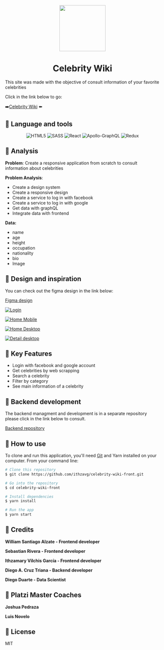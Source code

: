 <h1 align="center">
<img src="https://i.ibb.co/1nCh1Np/logo.png" width="150px">
</h1>
<h1 align="center">Celebrity Wiki</h1>

This site was made with the objective of consult information of your favorite celebrities 

Click in the link below to go:


➡️[Celebrity Wiki](https://celebrity-wiki.herokuapp.com/login/ "Celebrity Wiki") ⬅️

## 📰 Language and tools
<p align="center">
<img alt="HTML5" src="https://img.shields.io/badge/html5%20-%23E34F26.svg?&style=for-the-badge&logo=html5&logoColor=white"/>  <img alt="SASS" src="https://img.shields.io/badge/SASS-hotpink.svg?&style=for-the-badge&logo=SASS&logoColor=white"/> <img alt="React" src="https://img.shields.io/badge/react-%2320232a.svg?style=for-the-badge&logo=react&logoColor=%2361DAFB"/> <img alt="Apollo-GraphQL" src="https://img.shields.io/badge/-ApolloGraphQL-311C87?style=for-the-badge&logo=apollo-graphql"/> <img alt="Redux" src="https://img.shields.io/badge/redux-%23593d88.svg?style=for-the-badge&logo=redux&logoColor=white"/>
</p>


## 📰 Analysis

**Problem**: Create a responsive application from scratch to consult information about celebrities

**Problem Analysis**:
- Create a design system
- Create a responsive design
- Create a service to log in with facebook
- Create a service to log in with google
- Get data with graphQL
- Integrate data with frontend


**Data:**
- name
- age
- height
- occupation
- nationality
- bio
- Image




## 📰 Design and inspiration

You can check out the figma design in the link below:

[Figma design](https://www.figma.com/file/dpn22RTFlcvbFrcJ9YJT0l/People-news?node-id=0%3A1 "Figma design")

[![Login](https://i.ibb.co/dPjCcsH/login.png "Login")](https://i.ibb.co/dPjCcsH/login.png "Login")

[![Home Mobile](https://i.ibb.co/gTx983y/home-mobile.png "Home Mobile")](https://i.ibb.co/gTx983y/home-mobile.png "Home Mobile")

[![Home Desktop](https://i.ibb.co/k92GpH1/home-desktop.png "Home Desktop")](https://i.ibb.co/k92GpH1/home-desktop.png "Home Desktop")

[![Detail desktop](https://i.ibb.co/FxhQznX/detail-desktop.png "Detail desktop")](https://i.ibb.co/FxhQznX/detail-desktop.png "Detail desktop")

## 📰 Key Features
- Login with facebook and google account
- Get celebrities by web scrapping
- Search a celebrity
- Filter by category
- See main information of a celebrity

## 📰 Backend development

The backend managment and development is in a separate repository
please click in the link below to consult.

[Backend repository](https://github.com/AbejaCruz/people-new-backend "Backend repository")

## 📰 How to use
To clone and run this application, you'll need [Git](https://git-scm.com) and Yarn  installed on your computer. From your command line:

```bash
# Clone this repository
$ git clone https://github.com/ithzavg/celebrity-wiki-front.git

# Go into the repository
$ cd celebrity-wiki-front

# Install dependencies
$ yarn install

# Run the app
$ yarn start
```
## 📰 Credits
**William Santiago Alzate  - Frontend developer**

**Sebastian Rivera - Frontend developer**

**Ithzamary Vilchis García - Frontend developer**

**Diego A. Cruz Triana  - Backend developer**

**Diego Duarte - Data Scientist**

## 📰 Platzi Master Coaches

**Joshua Pedraza**

**Luis Novelo**

## 📰 License
MIT
 
